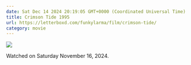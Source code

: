 ```yaml
---
date: Sat Dec 14 2024 20:19:05 GMT+0000 (Coordinated Universal Time)
title: Crimson Tide 1995
url: https://letterboxd.com/funkylarma/film/crimson-tide/
category: movie
---
```


![](https://a.ltrbxd.com/resized/film-poster/4/7/4/7/2/47472-crimson-tide-0-600-0-900-crop.jpg?v=07d0e0d0aa)

Watched on Saturday November 16, 2024.

